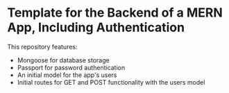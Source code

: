 # Template for the Backend of a MERN App, Including Authentication
This repository features:
- Mongoose for database storage
- Passport for password authentication
- An initial model for the app's users
- Initial routes for GET and POST functionality with the users model